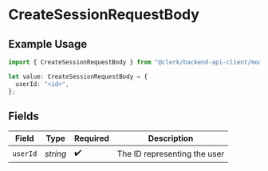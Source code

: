 # CreateSessionRequestBody

## Example Usage

```typescript
import { CreateSessionRequestBody } from "@clerk/backend-api-client/models/operations";

let value: CreateSessionRequestBody = {
  userId: "<id>",
};
```

## Fields

| Field                        | Type                         | Required                     | Description                  |
| ---------------------------- | ---------------------------- | ---------------------------- | ---------------------------- |
| `userId`                     | *string*                     | :heavy_check_mark:           | The ID representing the user |